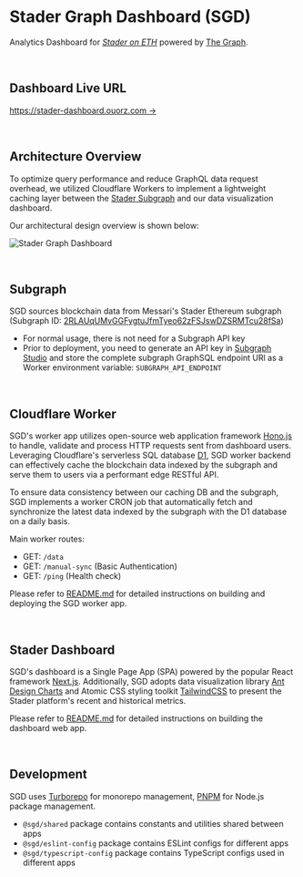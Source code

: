 # Stader Graph Dashboard (SGD)

Analytics Dashboard for [_Stader on ETH_](https://www.staderlabs.com) powered by [The Graph](https://thegraph.com).

<br />

## Dashboard Live URL

[https://stader-dashboard.ouorz.com →](https://stader-dashboard.ouorz.com)

<br />

## Architecture Overview

To optimize query performance and reduce GraphQL data request overhead, we utilized Cloudflare Workers to implement a lightweight caching layer between the [Stader Subgraph](https://thegraph.com/explorer/subgraphs/2RLAUqUMvGGFygtuJfmTyeo62zFSJswDZSRMTcu28fSa) and our data visualization dashboard.

Our architectural design overview is shown below:

![Stader Graph Dashboard](https://static.ouorz.com/stader-graph-dashboard-architecture-overview.jpg)

<br />

## Subgraph

SGD sources blockchain data from Messari's Stader Ethereum subgraph (Subgraph ID: [2RLAUqUMvGGFygtuJfmTyeo62zFSJswDZSRMTcu28fSa](https://thegraph.com/explorer/subgraphs/2RLAUqUMvGGFygtuJfmTyeo62zFSJswDZSRMTcu28fSa))

- For normal usage, there is not need for a Subgraph API key
- Prior to deployment, you need to generate an API key in [Subgraph Studio](https://thegraph.com/studio) and store the complete subgraph GraphSQL endpoint URl as a Worker environment variable: `SUBGRAPH_API_ENDPOINT`

<br />

## Cloudflare Worker

SGD's worker app utilizes open-source web application framework [Hono.js](https://hono.dev) to handle, validate and process HTTP requests sent from dashboard users. Leveraging Cloudflare's serverless SQL database [D1](https://www.cloudflare.com/developer-platform/d1), SGD worker backend can effectively cache the blockchain data indexed by the subgraph and serve them to users via a performant edge RESTful API.

To ensure data consistency between our caching DB and the subgraph, SGD implements a worker CRON job that automatically fetch and synchronize the latest data indexed by the subgraph with the D1 database on a daily basis.

Main worker routes:

- GET: `/data`
- GET: `/manual-sync` (Basic Authentication)
- GET: `/ping` (Health check)

Please refer to [README.md](https://github.com/ttttonyhe/stader-graph-dashboard/tree/main/apps/worker) for detailed instructions on building and deploying the SGD worker app.

<br />

## Stader Dashboard

SGD's dashboard is a Single Page App (SPA) powered by the popular React framework [Next.js](https://nextjs.org). Additionally, SGD adopts data visualization library [Ant Design Charts](https://ant-design-charts.antgroup.com) and Atomic CSS styling toolkit [TailwindCSS](https://www.tailwindcss.com) to present the Stader platform's recent and historical metrics.

Please refer to [README.md](https://github.com/ttttonyhe/stader-graph-dashboard/tree/main/apps/dashboard) for detailed instructions on building the dashboard web app.

<br />

## Development

SGD uses [Turborepo](https://turbo.build/repo) for monorepo management, [PNPM](https://pnpm.io) for Node.js package management.

- `@sgd/shared` package contains constants and utilities shared between apps
- `@sgd/eslint-config` package contains ESLint configs for different apps
- `@sgd/typescript-config` package contains TypeScript configs used in different apps
